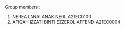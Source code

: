 Group members :
1. NEREA LANAI ANAK NEOL A21EC0100
2. AFIQAH IZZATI BINTI EZZEROL AFFENDI A21EC0004
